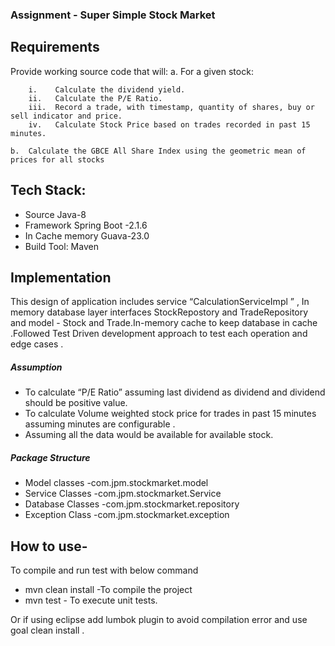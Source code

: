 
### Assignment - Super Simple Stock Market

## Requirements

Provide working source code that will:
    a.	For a given stock:
    
        i.    Calculate the dividend yield.
        ii.   Calculate the P/E Ratio.
        iii.  Record a trade, with timestamp, quantity of shares, buy or sell indicator and price.
        iv.   Calculate Stock Price based on trades recorded in past 15 minutes.

    b.	Calculate the GBCE All Share Index using the geometric mean of prices for all stocks
## Tech Stack:
* Source Java-8
* Framework  Spring Boot -2.1.6
* In Cache memory Guava-23.0
* Build Tool: Maven 
## Implementation
This design of application includes service “CalculationServiceImpl ” , In memory database layer interfaces StockRepostory  and TradeRepository 
and model - Stock and Trade.In-memory cache to keep database in cache .Followed Test Driven development  approach to test each operation and edge cases .

##### Assumption 
* To calculate “P/E Ratio”  assuming last dividend as dividend and dividend should be positive value.
* To calculate Volume weighted stock price for trades in past 15 minutes assuming minutes are configurable .
* Assuming all the data would be available for available stock. 

##### Package Structure 
* Model classes -com.jpm.stockmarket.model
* Service Classes -com.jpm.stockmarket.Service
* Database Classes -com.jpm.stockmarket.repository
* Exception Class -com.jpm.stockmarket.exception

## How to use-

To compile and run test with below command
* mvn clean install -To compile the project 
* mvn test - To execute unit tests.

Or if using eclipse add lumbok plugin to avoid compilation error and use goal clean install .
